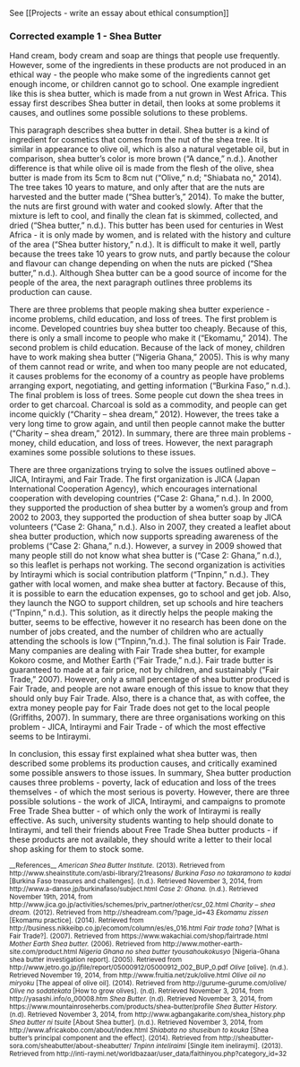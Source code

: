 See [[Projects - write an essay about ethical consumption]]

### Corrected example 1 - Shea Butter
<example>
Hand cream, body cream and soap are things that people use frequently. However, some of the ingredients in these products are not produced in an ethical way - the people who make some of the ingredients cannot get enough income, or children cannot go to school. One example ingredient like this is shea butter, which is made from a nut grown in West Africa. This essay first <blue>describes Shea butter in detail,</blue> then <green>looks at some problems it causes,</green> and <red>outlines some possible solutions to these problems. </red>

<blue>This paragraph describes shea butter in detail. Shea butter is a kind of ingredient for cosmetics that comes from the nut of the shea tree. It is similar in appearance to olive oil, which is also a natural vegetable oil, but in comparison, shea butter’s color is more brown (“A dance,” n.d.). Another difference is that while olive oil is made from the flesh of the olive, shea butter is made from its 5cm to 8cm nut (“Olive,” n.d; "Shiabata no," 2014). The tree takes 10 years to mature, and only after that are the nuts are harvested and the butter made (“Shea butter’s,” 2014). To make the butter, the nuts are first ground with water and cooked slowly. After that the mixture is left to cool, and finally the clean fat is skimmed, collected, and dried (“Shea butter,” n.d.). This butter has been used for centuries in West Africa - it is only made by women, and is related with the history and culture of the area (“Shea butter history,” n.d.). It is difficult to make it well, partly because the trees take 10 years to grow nuts, and partly because the colour and flavour can change depending on when the nuts are picked (“Shea butter,” n.d.). Although Shea butter can be a good source of income for the people of the area, the next paragraph outlines three problems its production can cause.</blue>

<green>There are three problems that people making shea butter experience - income problems, child education, and loss of trees. The first problem is income. Developed countries buy shea butter too cheaply. Because of this, there is only a small income to people who make it (“Ekomamu,” 2014). The second problem is child education. Because of the lack of money, children have to work making shea butter (“Nigeria Ghana,” 2005). This is why many of them cannot read or write, and when too many people are not educated, it causes problems for the economy of a country as people have problems arranging export, negotiating, and getting information (“Burkina Faso,” n.d.). The final problem is loss of trees. Some people cut down the shea trees in order to get charcoal. Charcoal is sold as a commodity, and people can get income quickly (“Charity – shea dream,” 2012). However, the trees take a very long time to grow again, and until then people cannot make the butter (“Charity – shea dream,” 2012). In summary, there are three main problems - money, child education, and loss of trees. However, the next paragraph examines some possible solutions to these issues.</green>

<red>There are three organizations trying to solve the issues outlined above – JICA, Intiraymi, and Fair Trade. The first organization is JICA (Japan International Cooperation Agency), which encourages international cooperation with developing countries (“Case 2: Ghana,” n.d.). In 2000, they supported the production of shea butter by a women’s group and from 2002 to 2003, they supported the production of shea butter soap by JICA volunteers (“Case 2: Ghana,” n.d.). Also in 2007, they created a leaflet about shea butter production, which now supports spreading awareness of the problems (“Case 2: Ghana,” n.d.). However, a survey in 2009 showed that many people still do not know what shea butter is (“Case 2: Ghana,” n.d.), so this leaflet is perhaps not working. The second organization is activities by Intiraymi which is social contribution platform (“Tnpinn,” n.d.). They gather with local women, and make shea butter at factory. Because of this, it is possible to earn the education expenses, go to school and get job. Also, they launch the NGO to support children, set up schools and hire teachers (“Tnpinn,” n.d.). This solution, as it directly helps the people making the butter, seems to be effective, however it no research has been done on the number of jobs created, and the number of children who are actually attending the schools is low (“Tnpinn,”n.d.). The final solution is Fair Trade. Many companies are dealing with Fair Trade shea butter, for example Kokoro cosme, and Mother Earth (“Fair Trade,” n.d.). Fair trade butter is guaranteed to made at a fair price, not by children, and sustainably (“Fair Trade,” 2007).  However, only a small percentage of shea butter produced is Fair Trade, and people are not aware enough of this issue to know that they should only buy Fair Trade. Also, there is a chance that, as with coffee, the extra money people pay for Fair Trade does not get to the local people (Griffiths, 2007). In summary, there are three organisations working on this problem - JICA, Intiraymi and Fair Trade - of which the most effective seems to be Intiraymi.</red>

In conclusion, this essay first <blue>explained what shea butter was,</blue> then <green>described some problems its production causes,</green> and <red>critically examined some possible answers to those issues.</red> In summary, Shea butter production causes three problems - poverty, lack of education and loss of the trees themselves - of which the most serious is poverty. However, there are three possible solutions - the work of JICA, Intiraymi, and campaigns to promote Free Trade Shea butter - of which only the work of Intiraymi is really effective. As such, university students wanting to help should donate to Intiraymi, and tell their friends about Free Trade Shea butter products - if these products are not available, they should write a letter to their local shop asking for them to stock some. 
 
</example>
 
<small>
<ref>
__References__
<em>American Shea Butter Institute.</em> (2013). Retrieved from http://www.sheainstitute.com/asbi-library/21reasons/
<em>Burkina Faso no takaramono to kadai</em> [Burkina Faso treasures and challenges]. (n.d.). Retrieved November 3, 2014, from http://www.a-danse.jp/burkinafaso/subject.html
<em>Case 2: Ghana.</em> (n.d.). Retrieved November 19th, 2014, from http://www.jica.go.jp/activities/schemes/priv_partner/other/csr_02.html
<em>Charity – shea dream. </em>(2012). Retrieved from http://sheadream.com/?page_id=43
<em>Ekomamu zissen</em> [Ekomamu practice]. (2014). Retrieved from http://business.nikkeibp.co.jp/ecomom/column/es/es_016.html
<em>Fair trade toha?</em> [What is Fair Trade?]. (2007). Retrieved from https://www.wakachiai.com/shop/fairtrade.html
<em>Mother Earth Shea butter.</em> (2006). Retrieved from http://www.mother-earth-site.com/product.html
<em>Nigeria Ghana no shea butter tyousahoukokusyo</em> [Nigeria-Ghana shea butter investigation report]. (2005). Retrieved from http://www.jetro.go.jp/jfile/report/05000912/05000912_002_BUP_0.pdf
<em>Olive</em> [olive]. (n.d.). Retrieved November 19, 2014, from http://www.fruitia.net/zuk/olive.html
<em>Olive oil no miryoku</em> [The appeal of olive oil]. (2014). Retrieved from http://gurume-gurume.com/olive/
<em>Olive no sodatekata</em> [How to grow olives]. (n.d). Retrieved November 3, 2014, from http://yasashi.info/o_00008.htm
<em>Shea Butter.</em> (n.d). Retrieved November 3, 2014, from https://www.mountainroseherbs.com/products/shea-butter/profile
<em>Shea Butter History.</em> (n.d). Retrieved November 3, 2014, from http://www.agbangakarite.com/shea_history.php
<em>Shea butter ni tsuite</em> [About Shea butter]. (n.d.). Retrieved November 3, 2014, from http://www.africakobo.com/about/index.html
<em>Shiabata no shuseibun to kouka</em> [Shea butter’s principal component and the effect]. (2014). Retrieved from http://sheabutter-sora.com/sheabutter/about-sheabutter/
<em>Tnpinn inteliraimi</em> [Single item ineliraymi]. (2013). Retrieved from http://inti-raymi.net/worldbazaar/user_data/faithinyou.php?category_id=32
</small></ref>

